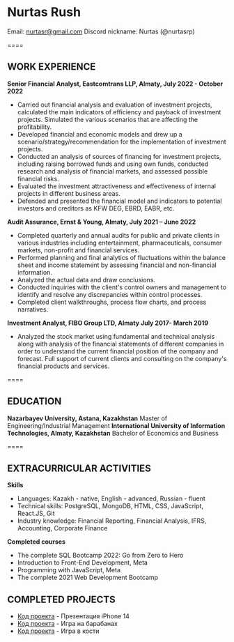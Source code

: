 # Nurtas Rush

Email: nurtasr@gmail.com
Discord nickname: Nurtas (@nurtasrp)

====

## WORK EXPERIENCE

**Senior Financial Analyst, Eastcomtrans LLP, Almaty, July 2022 - October 2022**

- Carried out financial analysis and evaluation of investment projects, calculated the main indicators of efficiency and payback of investment projects. Simulated the various scenarios that are affecting the profitability.
- Developed financial and economic models and drew up a scenario/strategy/recommendation for the implementation of investment projects.
- Conducted an analysis of sources of financing for investment projects, including raising borrowed funds and using own funds, conducted research and analysis of financial markets, and assessed possible financial risks.
- Evaluated the investment attractiveness and effectiveness of internal projects in different business areas.
- Defended and presented the financial model and indicators to potential investors and creditors as KFW DEG, EBRD, EABR, etc.

**Audit Assurance, Ernst & Young, Almaty, July 2021 – June 2022**

- Completed quarterly and annual audits for public and private clients in various industries including entertainment, pharmaceuticals, consumer markets, non-profit and financial services.
- Performed planning and final analytics of fluctuations within the balance sheet and income statement by assessing financial and non-financial information.
- Analyzed the actual data and draw conclusions.
- Conducted inquiries with the client's control owners and management to identify and resolve any discrepancies within control processes.
- Completed client walkthroughs, process flow charts, and process narratives.

**Investment Analyst, FIBO Group LTD, Almaty July 2017- March 2019**

- Analyzed the stock market using fundamental and technical analysis along with analysis of the
  financial statements of different companies in order to understand the current financial position of the company and forecast. Full support of current clients and consulting on the company's financial products and services.

====

## EDUCATION

**Nazarbayev University, Astana, Kazakhstan**
Master of Engineering/Industrial Management
**International University of Information Technologies, Almaty, Kazakhstan**
Bachelor of Economics and Business

====

## EXTRACURRICULAR ACTIVITIES

**Skills**

- Languages: Kazakh - native, English - advanced, Russian - fluent
- Technical skills: PostgreSQL, MongoDB, HTML, CSS, JavaScript, React.JS, Git
- Industry knowledge: Financial Reporting, Financial Analysis, IFRS, Accounting, Corporate Finance

**Completed courses**

- The complete SQL Bootcamp 2022: Go from Zero to Hero
- Introduction to Front-End Development, Meta
- Programming with JavaScript, Meta
- The complete 2021 Web Development Bootcamp

## COMPLETED PROJECTS

- [Код проекта](https://github.com/nurtasrp/iPhone-14-Presentation) - Презентация iPhone 14
- [Код проекта](https://github.com/nurtasrp/Drum-Kit) - Игра на барабанах
- [Код проекта](https://nurtasrp.github.io/Dice-Game/) - Игра в кости
